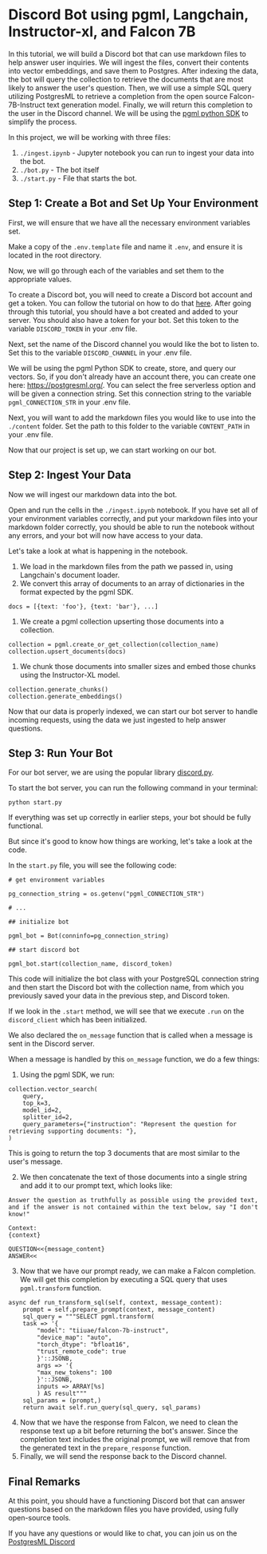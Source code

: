 # Discord Bot using pgml, Langchain, Instructor-xl, and Falcon 7B

In this tutorial, we will build a Discord bot that can use markdown files to help answer user inquiries. We will ingest the files, convert their contents into vector embeddings, and save them to Postgres. After indexing the data, the bot will query the collection to retrieve the documents that are most likely to answer the user's question. Then, we will use a simple SQL query utilizing PostgresML to retrieve a completion from the open source Falcon-7B-Instruct text generation model. Finally, we will return this completion to the user in the Discord channel. We will be using the [pgml python SDK](https://pypi.org/project/pgml/) to simplify the process.

In this project, we will be working with three files:

1. `./ingest.ipynb` - Jupyter notebook you can run to ingest your data into the bot.
2. `./bot.py` - The bot itself
3. `./start.py` - File that starts the bot.

## Step 1: Create a Bot and Set Up Your Environment

First, we will ensure that we have all the necessary environment variables set.

Make a copy of the `.env.template` file and name it `.env`, and ensure it is located in the root directory.

Now, we will go through each of the variables and set them to the appropriate values.

To create a Discord bot, you will need to create a Discord bot account and get a token. You can follow the tutorial on how to do that [here](https://discordpy.readthedocs.io/en/stable/discord.html). After going through this tutorial, you should have a bot created and added to your server. You should also have a token for your bot. Set this token to the variable `DISCORD_TOKEN` in your .env file.

Next, set the name of the Discord channel you would like the bot to listen to. Set this to the variable `DISCORD_CHANNEL` in your .env file.

We will be using the pgml Python SDK to create, store, and query our vectors. So, if you don't already have an account there, you can create one here: https://postgresml.org/. You can select the free serverless option and will be given a connection string. Set this connection string to the variable `pgml_CONNECTION_STR` in your .env file.

Next, you will want to add the markdown files you would like to use into the `./content` folder. Set the path to this folder to the variable `CONTENT_PATH` in your .env file.

Now that our project is set up, we can start working on our bot.

## Step 2: Ingest Your Data

Now we will ingest our markdown data into the bot.

Open and run the cells in the `./ingest.ipynb` notebook. If you have set all of your environment variables correctly, and put your markdown files into your markdown folder correctly, you should be able to run the notebook without any errors, and your bot will now have access to your data.

Let's take a look at what is happening in the notebook.

1. We load in the markdown files from the path we passed in, using Langchain's document loader.
2. We convert this array of documents to an array of dictionaries in the format expected by the pgml SDK.

```
docs = [{text: 'foo'}, {text: 'bar'}, ...]
```

1. We create a pgml collection upserting those documents into a collection.

```
collection = pgml.create_or_get_collection(collection_name)
collection.upsert_documents(docs)
```

1. We chunk those documents into smaller sizes and embed those chunks using the Instructor-XL model.

```
collection.generate_chunks()
collection.generate_embeddings()
```

Now that our data is properly indexed, we can start our bot server to handle incoming requests, using the data we just ingested to help answer questions.

## Step 3: Run Your Bot

For our bot server, we are using the popular library [discord.py](https://discordpy.readthedocs.io/en/stable/).

To start the bot server, you can run the following command in your terminal:

```
python start.py
```

If everything was set up correctly in earlier steps, your bot should be fully functional.

But since it's good to know how things are working, let's take a look at the code.

In the `start.py` file, you will see the following code:

```
# get environment variables

pg_connection_string = os.getenv("pgml_CONNECTION_STR")

# ...

## initialize bot

pgml_bot = Bot(conninfo=pg_connection_string)

## start discord bot

pgml_bot.start(collection_name, discord_token)
```

This code will initialize the bot class with your PostgreSQL connection string and then start the Discord bot with the collection name, from which you previously saved your data in the previous step, and Discord token.

If we look in the `.start` method, we will see that we execute `.run` on the `discord_client` which has been initialized.

We also declared the `on_message` function that is called when a message is sent in the Discord server.

When a message is handled by this `on_message` function, we do a few things:

1. Using the pgml SDK, we run:

```
collection.vector_search(
    query,
    top_k=3,
    model_id=2,
    splitter_id=2,
    query_parameters={"instruction": "Represent the question for retrieving supporting documents: "},
)
```

This is going to return the top 3 documents that are most similar to the user's message.

2. We then concatenate the text of those documents into a single string and add it to our prompt text, which looks like:

```
Answer the question as truthfully as possible using the provided text, and if the answer is not contained within the text below, say "I don't know!"

Context:
{context}

QUESTION<<{message_content}
ANSWER<<
```

3. Now that we have our prompt ready, we can make a Falcon completion. We will get this completion by executing a SQL query that uses `pgml.transform` function.

```
async def run_transform_sql(self, context, message_content):
    prompt = self.prepare_prompt(context, message_content)
    sql_query = """SELECT pgml.transform(
    task => '{
        "model": "tiiuae/falcon-7b-instruct",
        "device_map": "auto",
        "torch_dtype": "bfloat16",
        "trust_remote_code": true
        }'::JSONB,
        args => '{
        "max_new_tokens": 100
        }'::JSONB,
        inputs => ARRAY[%s]
        ) AS result"""
    sql_params = (prompt,)
    return await self.run_query(sql_query, sql_params)

```

4. Now that we have the response from Falcon, we need to clean the response text up a bit before returning the bot's answer. Since the completion text includes the original prompt, we will remove that from the generated text in the `prepare_response` function.
5. Finally, we will send the response back to the Discord channel.

## Final Remarks

At this point, you should have a functioning Discord bot that can answer questions based on the markdown files you have provided, using fully open-source tools.

If you have any questions or would like to chat, you can join us on the [PostgresML Discord](https://discord.gg/DmyJP3qJ7U)
